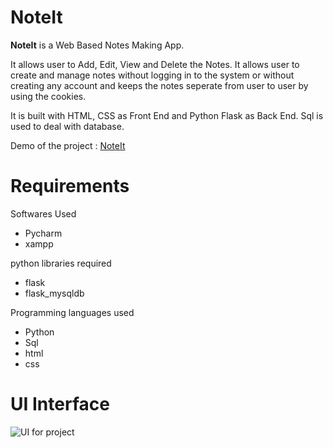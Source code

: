 # NoteIt

**NoteIt** is a Web Based Notes Making App. 

It allows user to Add, Edit, View and Delete the Notes. It allows user to create and manage notes without logging in to the system or without creating any account and keeps the notes seperate from user to user by using the cookies.

It is built with HTML, CSS  as Front End and Python Flask as Back End. Sql is used to deal with database.

Demo of the project : [NoteIt](https://youtu.be/JjjEpFphQBU)

# Requirements

Softwares Used
- Pycharm
- xampp

python libraries required
- flask
- flask_mysqldb

Programming languages used
- Python
- Sql
- html
- css


# UI Interface

![UI for project](https://github.com/vinay-alt/NoteIt/noteitimage.png "UI for the project")


